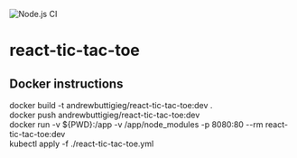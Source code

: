 ![Node.js CI](https://github.com/andrewbuttigieg/react-tic-tac-toe/workflows/Node.js%20CI/badge.svg)

# react-tic-tac-toe

## Docker instructions
docker build -t andrewbuttigieg/react-tic-tac-toe:dev .  
docker push andrewbuttigieg/react-tic-tac-toe:dev  
docker run -v ${PWD}:/app -v /app/node_modules -p 8080:80 --rm react-tic-tac-toe:dev  
kubectl apply -f ./react-tic-tac-toe.yml  

